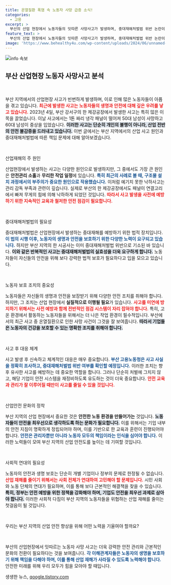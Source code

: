 ```yaml
---
title: 온열질환 폭염 속 노동자 사망 급증 소식!
categories:
  - 고용
excerpt: >
  부산의 산업 현장에서 노동자들의 잇따른 사망사고가 발생하며, 중대재해처벌법 위반 논란이 다시 불거졌다. 특히, 최근 강서구 제강공장에서의 폭염 속 사고는 근로자들의 안전을 위협하고 있다. 책임 있는 대책이 시급하다!
feature_text: >
  부산의 산업 현장에서 노동자들의 잇따른 사망사고가 발생하며, 중대재해처벌법 위반 논란이 다시 불거졌다. 특히, 최근 강서구 제강공장에서의 폭염 속 사고는 근로자들의 안전을 위협하고 있다. 책임 있는 대책이 시급하다!
image: 'https://www.behealthy4u.com/wp-content/uploads/2024/06/unnamed-file.png'
---
```


<p><img src="https://www.behealthy4u.com/wp-content/uploads/2024/06/unnamed-file.png" alt="info 속보" /></p>

<h2 data-ke-size="size26">부산 산업현장 노동자 사망사고 분석</h2>

<p data-ke-size="size16">&nbsp;</p>

<p>부산 지역에서의 산업현장 사고가 빈번하게 발생하며, 이로 인해 많은 노동자들이 아픔을 겪고 있습니다. <b><span style="color: #ee2323;">최근에 발생한 사고는 노동자들의 생명과 안전에 대해 깊은 우려를 낳고 있습니다.</span></b> 2023년 4일, 부산 강서구의 한 제강공장에서 발생한 사고는 특히 많은 이목을 끌었습니다. 이날 사고에서는 1톤 짜리 냉각 패널이 떨어져 50대 남성이 사망하고 60대 남성이 중상을 입었습니다. <b><span style="background-color: #21538527;">이러한 사고는 단순히 개인의 불행이 아니라, 산업 전반의 안전 불감증을 드러내고 있습니다.</span></b> 이번 글에서는 부산 지역에서의 산업 사고 원인과 중대재해처벌법에 따른 책임 문제에 대해 알아보겠습니다.</p>

<p data-ke-size="size16">&nbsp;</p>

<p>산업재해의 주 원인</p>

<p>산업현장에서 발생하는 사고는 다양한 원인으로 발생하지만, 그 중에서도 가장 큰 원인은 <strong>안전관리 소홀</strong>과 <strong>무리한 작업 일정</strong>에 있습니다. <b><span style="color: #1a5490;">특히 최근의 사례로 볼 때, 구조물 설치 과정에서의 부주의가 중요한 원인으로 작용했습니다.</span></b> 이처럼 예기치 못한 낙하사고는 관리 감독 부족과 관련이 깊습니다. 실제로 부산의 한 제강공장에서도 패널이 연결고리에서 빠져 무게의 힘에 의해 낙하하게 되었던 것입니다. <b><span style="color: #ee2323;">따라서 사고 발생을 사전에 예방하기 위한 지속적인 교육과 철저한 안전 점검이 필요합니다.</span></b></p>

<p data-ke-size="size16">&nbsp;</p>

<p>중대재해처벌법의 필요성</p>

<p>중대재해처벌법은 산업현장에서 발생하는 중대재해를 예방하기 위한 법적 장치입니다. <b><span style="color: #1a5490;">이 법의 시행 이후, 노동자의 생명과 안전을 보호하기 위한 다양한 노력이 요구되고 있습니다.</span></b> 하지만 부산 지역의 한 시공사는 이미 중대재해처벌법 위반으로 기소된 바 있습니다. <b><span style="background-color: #21538527;">이와 같은 반복적인 사고는 중대재해처벌법의 실효성을 더욱 요구하게 합니다.</span></b> 노동자들이 자신들의 안전을 위해 보다 강력한 법적 보호가 필요하다고 입을 모으고 있습니다.</p>

<p data-ke-size="size16">&nbsp;</p>

<p>노동자 보호 조치의 중요성</p>

<p>노동자들은 자신들의 생명과 안전을 보장받기 위해 다양한 안전 조치를 취해야 합니다. 하지만, 그 조치는 산업 현장에서 <strong>실질적으로 이행될 필요</strong>가 있습니다. <b><span style="color: #ee2323;">사고를 미연에 방지하기 위해서는 사전 예방과 함께 전반적인 점검 시스템이 자리 잡혀야 합니다.</span></b> 특히, 고온 환경에서 활동하는 노동자들을 위해서는 더 나은 작업 환경이 필수적입니다. 부산에서의 최근 사고 중 온열질환으로 인한 사망 사건이 그것을 잘 보여줍니다. <b><span style="background-color: #21538527;">따라서 기업들은 노동자의 건강을 보호할 수 있는 명확한 조치를 취해야 합니다.</span></b></p>

<p data-ke-size="size16">&nbsp;</p>

<p>사고 후 대응 체계</p>

<p>사고 발생 후 신속하고 체계적인 대응은 매우 중요합니다. <b><span style="color: #1a5490;">부산 고용노동청은 사고 사실을 정확히 조사하고, 중대재해처벌법 위반 여부를 확인할 예정입니다.</span></b> 이러한 조치는 향후 유사한 사고를 예방하는 데 중요한 역할을 합니다. 그러나 단순히 처벌에 그치지 않고, 해당 기업이 안전 시스템을 재정비하도록 유도하는 것이 더욱 중요합니다. <b><span style="color: #ee2323;">안전 교육과 관리가 잘 이루어질 때만이 사고를 줄일 수 있을 것입니다.</span></b></p>

<p data-ke-size="size16">&nbsp;</p>

<p>산업안전 문화의 정착</p>

<p>부산 지역의 산업 현장에서 중요한 것은 <strong>안전한 노동 환경을 만들어가는</strong> 것입니다. <b><span style="background-color: #21538527;">노동자들이 안전을 최우선으로 생각하도록 하는 문화가 필요합니다.</span></b> 이를 위해서는 기업 내부의 안전 지침이 명확하게 정립되어야 하며, 이를 기반으로 한 교육과 훈련이 진행되어야 합니다. <b><span style="color: #1a5490;">안전은 관리자뿐만 아니라 노동자 모두의 책임이라는 인식을 심어야 합니다.</span></b> 이러한 노력들이 모여 부산 지역의 산업 안전도를 높이는 데 기여할 것입니다.</p>

<p data-ke-size="size16">&nbsp;</p>

<p>사회적 연대의 필요성</p>

<p>노동자의 안전과 생명 보호는 단순히 개별 기업이나 정부의 문제로 한정될 수 없습니다. <b><span style="color: #ee2323;">산업 재해를 줄이기 위해서는 사회 전체가 연대하여 고민해야 할 문제입니다.</span></b> 시민 사회와 노동 단체의 연대가 필요하며, 이를 통해 보다 근본적인 해결책을 찾을 수 있습니다. <b><span style="background-color: #21538527;">특히, 정부는 안전 예방을 위한 정책을 강화해야 하며, 기업도 안전을 최우선 과제로 삼아야 합니다.</span></b> 이러한 사회적 다짐이 부산 지역의 노동자들을 위협하는 산업 재해를 줄이는 첫걸음이 될 것입니다.</p>

<p data-ke-size="size16">&nbsp;</p>

<p>우리는 부산 지역의 산업 안전 향상을 위해 어떤 노력을 기울여야 할까요? </p>

<p data-ke-size="size16">&nbsp;</p>

<p>부산의 산업현장에서 잇따르는 노동자 사망 사고는 더욱 강력한 안전 관리와 근본적인 문화의 전환이 필요하다는 것을 보여줍니다. <b><span style="color: #1a5490;">각 이해관계자들은 노동자의 생명을 보호하기 위해 책임을 다해야 하며, 이를 통해 산업 재해가 사라질 수 있도록 노력해야 합니다.</span></b> 안전한 미래를 위해 우리 모두가 힘을 모아야 할 때입니다.</p>
생생한 뉴스, <a href="https://qoogle.tistory.com" rel="dofollow">qoogle.tistory.com</a>


